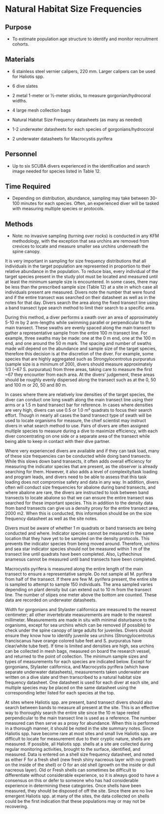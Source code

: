 
# Natural Habitat Size Frequencies

## Purpose

+ To estimate population age structure to identify and monitor recruitment cohorts.

## Materials

+ 6 stainless steel vernier calipers, 220 mm.  Larger calipers can be used for Haliotis spp.

+ 6 dive slates

+ 2 metal 1-meter or ½-meter sticks, to measure gorgonian/hydrocoral widths.

+ 4 large mesh collection bags

+ Natural Habitat Size Frequency datasheets (as many as needed)

+ 1-2 underwater datasheets for each species of gorgonians/hydrocoral

+ 2 underwater datasheets for Macrocystis pyrifera

## Personnel

+ Up to six SCUBA divers experienced in the identification and search image needed for species listed in Table 12.

## Time Required

+ Depending on distribution, abundance, sampling may take between 30-100 minutes for each species. Often, an experienced diver will be tasked with measuring multiple species or protocols.

## Methods 

+ Note: no invasive sampling (turning over rocks) is conducted in any KFM methodology, with the exception that sea urchins are removed from crevices to locate and measure smaller sea urchins underneath the spine canopy.  

It is very important in sampling for size frequency distributions that all individuals in the target population are represented in proportion to their relative abundance in the population. To reduce bias, every individual of the target species present in the study plot must be located and measured until at least the minimum sample size is encountered.  In some cases, there may be less than the prescribed sample size (Table 12) at a site in which case all individuals present are measured. Divers note the number that were found and if the entire transect was searched on their datasheet as well as in the notes for that day. Divers search the area along the fixed transect line using a band transect type search method to limit their search to a specific area. 

During this method, a diver performs a swath over an area of approximately 5-10 m by 2 arm-lengths while swimming parallel or perpendicular to the main transect. These swaths are evenly spaced along the main transect to gather a representative sample from the entire 100 m transect line. For example, three swaths may be made: one at the 0 m end, one at the 100 m end, and one around the 50 m mark. The spacing and number of swaths made will depend on the abundance and sample size of the target species, therefore this decision is at the discretion of the diver. For example, some species that are highly aggregated such as Strongylocentrotus purpuratus (sample size is a minimum of 200), divers should measure approximately 1/3 (~67 S. purpuratus) from three areas, taking care to measure the first ~67 they encounter from each area.  At the divers’ judgement, these areas should be roughly evenly dispersed along the transect such as at the 0, 50 and 100 m or 20, 50 and 80 m. 

In cases where there are relatively low densities of the target species, the diver can conduct one long swath along the main transect line using their arms or a 1.5 m band transect bar for reference. In cases where densities are very high, divers can use 0.5 or 1.0 m² quadrats to focus their search effort. Though in nearly all cases the band transect type of swath will be used to locate organisms for measure, the chief scientist may instruct divers in what search method to use. Pairs of divers are often assigned multiple species to measure during a dive to maximize efficiency, with each diver concentrating on one side or a separate area of the transect while being able to keep in contact with their dive partner. 

Where very experienced divers are available and if they can task load, many of these size frequencies can be conducted while doing band transects. While this slows down band transects, it often adds overall efficiency for measuring the indicator species that are present, as the observer is already searching for them. However, it also adds a level of complexity/task loading and program leads, and divers need to be able to assess that this task loading does not compromise safety and data in any way. In addition, divers often will conduct size frequencies for abalone during band transects, and where abalone are rare, the divers are instructed to look between band transects to locate abalone so that we can ensure the entire transect was searched for these important species. This in addition to the density data from band transects can give us a density proxy for the entire transect area, 2000 m2. When this is conducted, this information should be on the size frequency datasheet as well as the site notes.

Divers must be aware of whether 1 m quadrats or band transects are being conducted and where. Indicator species cannot be measured in the same location that they have yet to be sampled on the density protocols. This prevents the indicator species from being moved around. Therefore, urchins and sea star indicator species should not be measured within 1 m of the transect line until quadrats have been completed. Also, Lythechinus anamesus cannot be measured until band transects have been completed.

Macrocystis pyrifera is measured along the entire length of the main transect to ensure a representative sample. Do not sample all M. pyrifera from half of the transect. If there are few M. pyrifera present, the entire site is sampled to attempt to sample 150 individuals. The area sampled varies depending on plant density but can extend out to 10 m from the transect line. The number of stipes one meter above the bottom are counted. These data are recorded on underwater datasheets.

Width for gorgonians and Stylaster californica are measured to the nearest centimeter; all other invertebrate measurements are made to the nearest millimeter. Measurements are made in situ with minimal disturbance to the organisms, except for sea urchins which can be removed (if possible) to check under the spine canopy of large adults for juveniles. Divers should ensure they know how to identify juvenile sea urchins (Strongylocentrotus franciscanus have orange colored tube feet and S. purpuratus have clear/white tube feet). If time is limited and densities are high, sea urchins can be collected in mesh bags, measured on board the research vessel, and returned to the point of collection. The minimum sample sizes and types of measurements for each species are indicated below.
Except for gorgonians, Stylaster californica, and Macrocystis pyrifera (which have separate underwater datasheets), measurements taken underwater are written on a dive slate and then transcribed to a natural habitat size frequency datasheet. One datasheet is used for each diver at each site, and multiple species may be placed on the same datasheet using the corresponding letter listed for each species at the top.

At sites where Haliotis spp. are present, band transect divers should also search between bands to measure all present at the site. This is an effective way to thoroughly search the entire site since the 10 m tape reeled perpendicular to the main transect line is used as a reference. The number measured can then serve as a proxy for abundance. When this is performed in a thorough manner, it should be noted in the site summary notes. 
Since Haliotis spp. have become rare at most sites and small live Haliotis spp. are difficult to locate for measurement due to their cryptic nature, shells are measured. If possible, all Haliotis spp. shells at a site are collected during regular monitoring activities, brought to the surface, identified, and measured. Data is entered on a shell size frequency datasheet, and noted as either F for a fresh shell (new fresh shiny nacreous layer with no growth on the inside of the shell) or O for an old shell (growth on the inside or dull nacreous layer). Old or Fresh shells can sometimes be difficult to differentiate without considerable experience, so it is always good to have a consensus on this or defer to someone who has had considerable experience in determining these categories. Once shells have been measured, they should be disposed of off the site. 
Since there are no live emergent Haliotis spp. at many of the sites, the data collected on shells could be the first indication that these populations may or may not be recovering.

